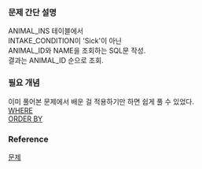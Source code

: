 ### 문제 간단 설명
ANIMAL_INS 테이블에서<br>
INTAKE_CONDITION이 'Sick'이 아닌<br>
ANIMAL_ID와 NAME을 조회하는 SQL문 작성.<br>
결과는 ANIMAL_ID 순으로 조회.<br>

### 필요 개념
이미 풀어본 문제에서 배운 걸 적용하기만 하면 쉽게 풀 수 있었다.<br>
[WHERE](https://github.com/gitubanana/SQL_study/blob/main/select/%EA%B0%95%EC%9B%90%EB%8F%84%EC%97%90_%EC%9C%84%EC%B9%98%ED%95%9C_%EC%83%9D%EC%82%B0%EA%B3%B5%EC%9E%A5_%EB%AA%A9%EB%A1%9D_%EC%B6%9C%EB%A0%A5%ED%95%98%EA%B8%B0/README.md#where)<br>
[ORDER BY](https://github.com/gitubanana/SQL_study/blob/main/select/%EC%9D%B8%EA%B8%B0%EC%9E%88%EB%8A%94_%EC%95%84%EC%9D%B4%EC%8A%A4%ED%81%AC%EB%A6%BC/README.md#order-by)<br>

### Reference
[문제](https://school.programmers.co.kr/learn/courses/30/lessons/59036)<br>
